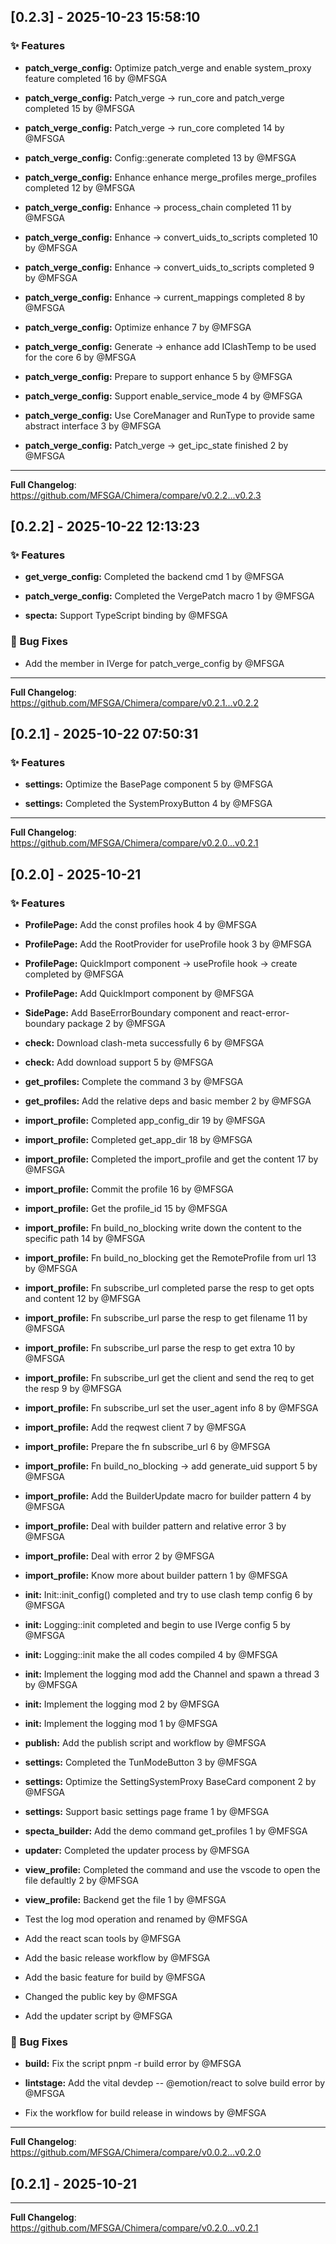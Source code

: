 ## [0.2.3] - 2025-10-23 15:58:10

### ✨ Features

- **patch_verge_config:** Optimize patch_verge and enable system_proxy feature completed 16 by @MFSGA

- **patch_verge_config:** Patch_verge -> run_core and patch_verge completed 15 by @MFSGA

- **patch_verge_config:** Patch_verge -> run_core completed 14 by @MFSGA

- **patch_verge_config:** Config::generate completed 13 by @MFSGA

- **patch_verge_config:** Enhance enhance merge_profiles merge_profiles completed 12 by @MFSGA

- **patch_verge_config:** Enhance -> process_chain completed 11 by @MFSGA

- **patch_verge_config:** Enhance -> convert_uids_to_scripts completed 10 by @MFSGA

- **patch_verge_config:** Enhance -> convert_uids_to_scripts completed 9 by @MFSGA

- **patch_verge_config:** Enhance -> current_mappings completed 8 by @MFSGA

- **patch_verge_config:** Optimize enhance 7 by @MFSGA

- **patch_verge_config:** Generate -> enhance add IClashTemp to be used for the core 6 by @MFSGA

- **patch_verge_config:** Prepare to support enhance 5 by @MFSGA

- **patch_verge_config:** Support enable_service_mode 4 by @MFSGA

- **patch_verge_config:** Use CoreManager and RunType to provide same abstract interface 3 by @MFSGA

- **patch_verge_config:** Patch_verge -> get_ipc_state finished 2 by @MFSGA

---

**Full Changelog**: https://github.com/MFSGA/Chimera/compare/v0.2.2...v0.2.3

## [0.2.2] - 2025-10-22 12:13:23

### ✨ Features

- **get_verge_config:** Completed the backend cmd 1 by @MFSGA

- **patch_verge_config:** Completed the VergePatch macro 1 by @MFSGA

- **specta:** Support TypeScript binding by @MFSGA

### 🐛 Bug Fixes

- Add the member in IVerge for patch_verge_config by @MFSGA

---

**Full Changelog**: https://github.com/MFSGA/Chimera/compare/v0.2.1...v0.2.2

## [0.2.1] - 2025-10-22 07:50:31

### ✨ Features

- **settings:** Optimize the BasePage component 5 by @MFSGA

- **settings:** Completed the SystemProxyButton 4 by @MFSGA

---

**Full Changelog**: https://github.com/MFSGA/Chimera/compare/v0.2.0...v0.2.1

## [0.2.0] - 2025-10-21

### ✨ Features

- **ProfilePage:** Add the const profiles hook 4 by @MFSGA

- **ProfilePage:** Add the RootProvider for useProfile hook 3 by @MFSGA

- **ProfilePage:** QuickImport component -> useProfile hook -> create completed by @MFSGA

- **ProfilePage:** Add QuickImport component by @MFSGA

- **SidePage:** Add BaseErrorBoundary component and react-error-boundary package 2 by @MFSGA

- **check:** Download clash-meta successfully 6 by @MFSGA

- **check:** Add download support 5 by @MFSGA

- **get_profiles:** Complete the command 3 by @MFSGA

- **get_profiles:** Add the relative deps and basic member 2 by @MFSGA

- **import_profile:** Completed app_config_dir 19 by @MFSGA

- **import_profile:** Completed get_app_dir 18 by @MFSGA

- **import_profile:** Completed the import_profile and get the content 17 by @MFSGA

- **import_profile:** Commit the profile 16 by @MFSGA

- **import_profile:** Get the profile_id 15 by @MFSGA

- **import_profile:** Fn build_no_blocking write down the content to the specific path 14 by @MFSGA

- **import_profile:** Fn build_no_blocking get the RemoteProfile from url 13 by @MFSGA

- **import_profile:** Fn subscribe_url completed parse the resp to get opts and content 12 by @MFSGA

- **import_profile:** Fn subscribe_url parse the resp to get filename 11 by @MFSGA

- **import_profile:** Fn subscribe_url parse the resp to get extra 10 by @MFSGA

- **import_profile:** Fn subscribe_url get the client and send the req to get the resp 9 by @MFSGA

- **import_profile:** Fn subscribe_url set the user_agent info 8 by @MFSGA

- **import_profile:** Add the reqwest client 7 by @MFSGA

- **import_profile:** Prepare the fn subscribe_url 6 by @MFSGA

- **import_profile:** Fn build_no_blocking -> add generate_uid support 5 by @MFSGA

- **import_profile:** Add the BuilderUpdate macro for builder pattern 4 by @MFSGA

- **import_profile:** Deal with builder pattern and relative error 3 by @MFSGA

- **import_profile:** Deal with error 2 by @MFSGA

- **import_profile:** Know more about builder pattern 1 by @MFSGA

- **init:** Init::init_config() completed and try to use clash temp config 6 by @MFSGA

- **init:** Logging::init completed and begin to use IVerge config 5 by @MFSGA

- **init:** Logging::init make the all codes compiled 4 by @MFSGA

- **init:** Implement the logging mod add the Channel and spawn a thread 3 by @MFSGA

- **init:** Implement the logging mod 2 by @MFSGA

- **init:** Implement the logging mod 1 by @MFSGA

- **publish:** Add the publish script and workflow by @MFSGA

- **settings:** Completed the TunModeButton 3 by @MFSGA

- **settings:** Optimize the SettingSystemProxy BaseCard component 2 by @MFSGA

- **settings:** Support basic settings page frame 1 by @MFSGA

- **specta_builder:** Add the demo command get_profiles 1 by @MFSGA

- **updater:** Completed the updater process by @MFSGA

- **view_profile:** Completed the command and use the vscode to open the file defaultly 2 by @MFSGA

- **view_profile:** Backend get the file 1 by @MFSGA

- Test the log mod operation and renamed by @MFSGA

- Add the react scan tools by @MFSGA

- Add the basic release workflow by @MFSGA

- Add the basic feature for build by @MFSGA

- Changed the public key by @MFSGA

- Add the updater script by @MFSGA

### 🐛 Bug Fixes

- **build:** Fix the script pnpm -r build error by @MFSGA

- **lintstage:** Add the vital devdep -- @emotion/react to solve build error by @MFSGA

- Fix the workflow for build release in windows by @MFSGA

---

**Full Changelog**: https://github.com/MFSGA/Chimera/compare/v0.0.2...v0.2.0

## [0.2.1] - 2025-10-21

---

**Full Changelog**: https://github.com/MFSGA/Chimera/compare/v0.2.0...v0.2.1
